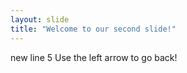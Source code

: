 ```yaml
---
layout: slide
title: "Welcome to our second slide!"
---
```

new line 5
Use the left arrow to go back!
